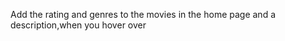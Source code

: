 
Add the rating and genres to the movies in the home page and a description,when you hover over 
<!-- activate filter dorpdown  -->
<!-- genres dropdown -->

<!-- footer CSS ++ -->

<!-- Using CSS and Bootstrap, display the page as a grid with 3 columns (3 movies in the same row)++ -->
<!-- search activate needs to be asked by ammar ++ -->

<!-- 11= onclick fetch popular
1= fetch popular => renderactors()
2= onclick => renderactor()
3= renderactor=>  -->
<!-- about section
The birthday of the actor and (if available) death day -->
<!-- A biography about the actor -->
<!-- A list of movies the actor participated in -->